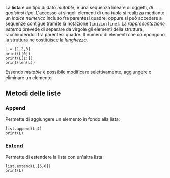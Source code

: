 La __lista__ è un tipo di dato _mutable_, è una sequenza lineare di oggetti, _di qualsiasi tipo_.
L'accesso ai singoli elementi di una tupla si realizza mediante un _indice numerico_ incluso fra parentesi quadre, oppure si può accedere a sequenze contigue tramite la notazione `[inizio:fine]`.
La _rappresentazione esterna_ prevede di separare da virgole gli elementi della struttura, racchiudendoli fra parentesi quadre.
Il numero di elementi che compongono la struttura ne costituisce la _lunghezza_.
```jupyter
L = [1,2,3]
print(L[0])
print(L[1:])
print(len(L))
```
Essendo _mutable_ è possibile modificare selettivamente, aggiungere o eliminare un elemento.

## Metodi delle liste
### Append
Permette di aggiungere un elemento in fondo alla lista:
```jupyter
list.append(L,4)
print(L)
```

### Extend
Permette di estendere la lista con un'altra lista:
```jupyter
list.extend(L,[5,6])
print(L)
```